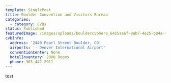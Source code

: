 ```yaml
---
template: SinglePost
title: Boulder Convention and Visitors Bureau
categories:
  - category: CVBs
status: Published
featuredImage: /images/uploads/bouldercvbhero_6415aa6f-8ab7-4e25-b84a-f9d20e17bc5b.png
cvbInfo:
  address: '2440 Pearl Street Boulder, CO'
  airports: '- Denver International Airport'
  conventionCenter: None
  hotelInventory: 2000 Rooms
  phone: 303-442-2911
---
```

test 
